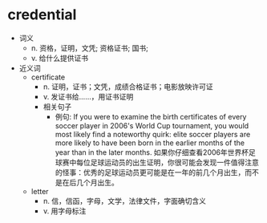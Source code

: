 # credential
- 词义
    - n. 资格，证明，文凭; 资格证书; 国书;
    - v. 给什么提供证书
- 近义词
    - certificate
        - n. 证明，证书；文凭，成绩合格证书；电影放映许可证
        - v. 发证书给……，用证书证明
        - 相关句子
            - 例句: If you were to examine the birth certificates of every soccer player in 2006's World Cup tournament, you would most likely find a noteworthy quirk: elite soccer players are more likely to have been born in the earlier months of the year than in the later months.
如果你仔细查看2006年世界杯足球赛中每位足球运动员的出生证明，你很可能会发现一件值得注意的怪事：优秀的足球运动员更可能是在一年的前几个月出生，而不是在后几个月出生。
    - letter
        - n. 信，信函，字母，文学，法律文件，字面确切含义
        - v. 用字母标注
